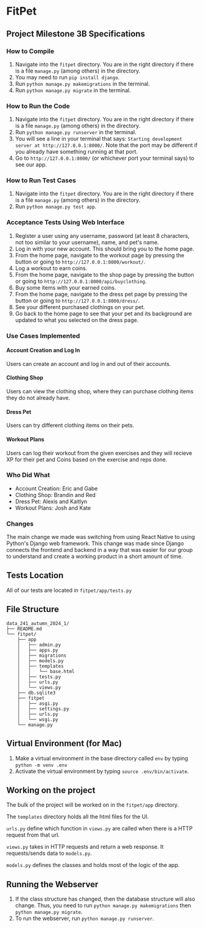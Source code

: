# FitPet

## Project Milestone 3B Specifications

### How to Compile
1. Navigate into the `fitpet` directory. You are in the right directory if there is a file `manage.py` (among others) in the directory.
2. You may need to run `pip install django`.
3. Run `python manage.py makemigrations` in the terminal.
4. Run `python manage.py migrate` in the terminal.

### How to Run the Code
1. Navigate into the `fitpet` directory. You are in the right directory if there is a file `manage.py` (among others) in the directory.
2. Run `python manage.py runserver` in the terminal.
3. You will see a line in your terminal that says: `Starting development server at http://127.0.0.1:8000/`. Note that the port may be different if you already have something running at that port.
4. Go to `http://127.0.0.1:8000/` (or whichever port your terminal says) to see our app.

### How to Run Test Cases
1. Navigate into the `fitpet` directory. You are in the right directory if there is a file `manage.py` (among others) in the directory.
2. Run `python manage.py test app`.

### Acceptance Tests Using Web Interface
1. Register a user using any username, password (at least 8 characters, not too similar to your username), name, and pet's name.
2. Log in with your new account. This should bring you to the home page.
3. From the home page, navigate to the workout page by pressing the button or going to `http://127.0.0.1:8000/workout/`.
4. Log a workout to earn coins.
5. From the home page, navigate to the shop page by pressing the button or going to `http://127.0.0.1:8000/api/buyclothing`.
6. Buy some items with your earned coins.
7. From the home page, navigate to the dress pet page by pressing the button or going to `http://127.0.0.1:8000/dress/`.
8. See your different purchased clothings on your pet.
9. Go back to the home page to see that your pet and its background are updated to what you selected on the dress page.

### Use Cases Implemented
#### Account Creation and Log In
Users can create an account and log in and out of their accounts.

#### Clothing Shop
Users can view the clothing shop, where they can purchase clothing items they do not already have.

#### Dress Pet
Users can try different clothing items on their pets.

#### Workout Plans
Users can log their workout from the given exercises and they will recieve XP for their pet and Coins based on the exercise and reps done.

### Who Did What
- Account Creation: Eric and Gabe
- Clothing Shop: Brandin and Red
- Dress Pet: Alexis and Kaitlyn
- Workout Plans: Josh and Kate

### Changes
The main change we made was switching from using React Native to using Python's Django web framework. This change was made since Django connects the frontend and backend in a way that was easier for our group to understand and create a working product in a short amount of time.

## Tests Location
All of our tests are located in `fitpet/app/tests.py`

## File Structure
```
data_241_autumn_2024_1/
├── README.md
└── fitpet/
    ├── app
    │   ├── admin.py
    │   ├── apps.py
    │   ├── migrations
    │   ├── models.py
    │   ├── templates
    │   │   └── base.html
    │   ├── tests.py
    │   ├── urls.py
    │   └── views.py
    ├── db.sqlite3
    ├── fitpet
    │   ├── asgi.py
    │   ├── settings.py
    │   ├── urls.py
    │   └── wsgi.py
    └── manage.py
```

## Virtual Environment (for Mac)

1. Make a virtual environment in the base directory called `env` by typing `python -m venv .env`
2. Activate the virtual environment by typing `source .env/bin/activate`.

## Working on the project

The bulk of the project will be worked on in the `fitpet/app` directory.

The `templates` directory holds all the html files for the UI.

`urls.py` define which function in `views.py` are called when there is a HTTP request from that url.

`views.py` takes in HTTP requests and return a web response. It requests/sends data to `models.py`.

`models.py` defines the classes and holds most of the logic of the app.

## Running the Webserver

1. If the class structure has changed, then the database structure will also change. Thus, you need to run `python manage.py makemigrations` then `python manage.py migrate`.
2. To run the webserver, run `python manage.py runserver`.